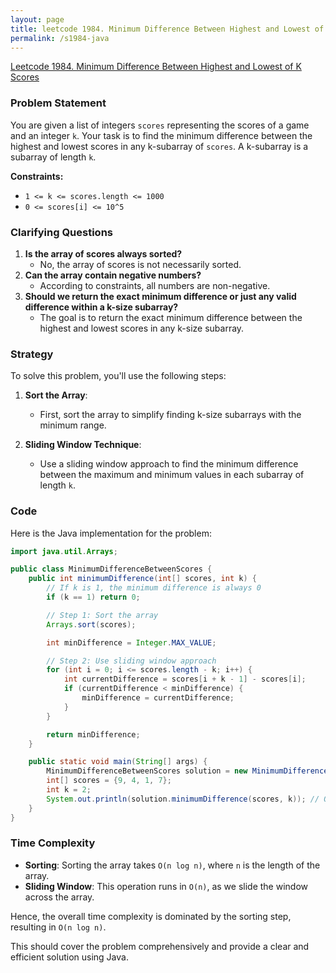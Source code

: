 ```yaml
---
layout: page
title: leetcode 1984. Minimum Difference Between Highest and Lowest of K Scores
permalink: /s1984-java
---
```

[Leetcode 1984. Minimum Difference Between Highest and Lowest of K Scores](https://algoadvance.github.io/algoadvance/l1984)
### Problem Statement

You are given a list of integers `scores` representing the scores of a game and an integer `k`. Your task is to find the minimum difference between the highest and lowest scores in any k-subarray of `scores`. A k-subarray is a subarray of length `k`.

**Constraints:**
- `1 <= k <= scores.length <= 1000`
- `0 <= scores[i] <= 10^5`

### Clarifying Questions
1. **Is the array of scores always sorted?**
   - No, the array of scores is not necessarily sorted.
2. **Can the array contain negative numbers?**
   - According to constraints, all numbers are non-negative.
3. **Should we return the exact minimum difference or just any valid difference within a k-size subarray?**
   - The goal is to return the exact minimum difference between the highest and lowest scores in any k-size subarray.

### Strategy

To solve this problem, you'll use the following steps:

1. **Sort the Array**:
   - First, sort the array to simplify finding k-size subarrays with the minimum range.

2. **Sliding Window Technique**:
   - Use a sliding window approach to find the minimum difference between the maximum and minimum values in each subarray of length `k`.

### Code

Here is the Java implementation for the problem:

```java
import java.util.Arrays;

public class MinimumDifferenceBetweenScores {
    public int minimumDifference(int[] scores, int k) {
        // If k is 1, the minimum difference is always 0
        if (k == 1) return 0;

        // Step 1: Sort the array
        Arrays.sort(scores);

        int minDifference = Integer.MAX_VALUE;

        // Step 2: Use sliding window approach
        for (int i = 0; i <= scores.length - k; i++) {
            int currentDifference = scores[i + k - 1] - scores[i];
            if (currentDifference < minDifference) {
                minDifference = currentDifference;
            }
        }

        return minDifference;
    }

    public static void main(String[] args) {
        MinimumDifferenceBetweenScores solution = new MinimumDifferenceBetweenScores();
        int[] scores = {9, 4, 1, 7};
        int k = 2;
        System.out.println(solution.minimumDifference(scores, k)); // Output: 2
    }
}
```

### Time Complexity

- **Sorting**: Sorting the array takes `O(n log n)`, where `n` is the length of the array.
- **Sliding Window**: This operation runs in `O(n)`, as we slide the window across the array.

Hence, the overall time complexity is dominated by the sorting step, resulting in `O(n log n)`.

This should cover the problem comprehensively and provide a clear and efficient solution using Java.